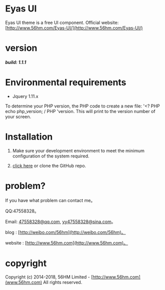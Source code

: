 # Eyas UI #

Eyas UI theme is a free UI component.  Official website: [http://www.56hm.com/Eyas-UI/](http://www.56hm.com/Eyas-UI/)


# version #

##### build: 1.1.1 #####




# Environmental requirements #

- Jquery 1.11.x


To determine your PHP version, the PHP code to create a new file: '<? PHP echo php_version; / PHP 'version. This will print to the version number of your screen.

# Installation #

1. Make sure your development environment to meet the minimum configuration of the system required.

2. [click here](https://github.com/yy47558328/Eyas-UI) or clone the GitHub repo.



# problem? #

If you have what problem can contact me。 
  
  QQ:47558328。
  
  Email: 47558328@qq.com, yy47558328@sina.com。
  
  blog : [http://weibo.com/56hm](http://weibo.com/56hm)。

  website :  [http://www.56hm.com](http://www.56hm.com)。





# copyright #
Copyright (c) 2014-2018, 56HM Limited - [http://www.56hm.com](www.56hm.com)
All rights reserved.

